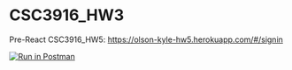 # CSC3916_HW3
Pre-React  CSC3916_HW5: https://olson-kyle-hw5.herokuapp.com/#/signin


[![Run in Postman](https://run.pstmn.io/button.svg)](https://god.gw.postman.com/run-collection/19377412-aaaebfa8-b137-4275-a24c-5f3dcf394f67?action=collection%2Ffork&collection-url=entityId%3D19377412-aaaebfa8-b137-4275-a24c-5f3dcf394f67%26entityType%3Dcollection%26workspaceId%3D8087cc08-29a2-4094-9ee3-a357a1952f1e)
